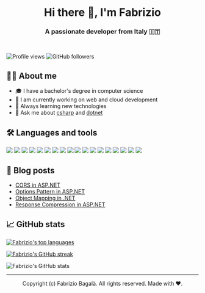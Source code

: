 <h1 align="center">Hi there 👋, I'm Fabrizio</h1>
<h3 align="center">A passionate developer from Italy 🇮🇹</h3>

<br/>

![Profile views](https://komarev.com/ghpvc/?username=fabriziobagala&style=for-the-badge)
![GitHub followers](https://img.shields.io/github/followers/fabriziobagala?label=GitHub%20Followers&style=for-the-badge)

## 👨‍💼 About me

- 🎓 I have a bachelor's degree in computer science
- 🔭 I am currently working on web and cloud development
- 🌱 Always learning new technologies
- 💬 Ask me about [csharp](https://github.com/topics/csharp) and [dotnet](https://github.com/topics/dotnet)

## 🛠️ Languages and tools

[![](https://img.shields.io/badge/c%23-179f20?style=for-the-badge&logo=csharp&logoColor=white)](https://learn.microsoft.com/en-us/dotnet/csharp/)
[![](https://img.shields.io/badge/.net-512bd4?style=for-the-badge&logo=.net&logoColor=white)](https://dotnet.microsoft.com/en-us/)
[![](https://img.shields.io/badge/html5-e34f26?style=for-the-badge&logo=html5&logoColor=white)](https://developer.mozilla.org/en-US/docs/Web/HTML)
[![](https://img.shields.io/badge/css3-1572b6?style=for-the-badge&logo=css3&logoColor=white)](https://developer.mozilla.org/en-US/docs/Web/CSS)
[![](https://img.shields.io/badge/javascript-323330?style=for-the-badge&logo=javascript&logoColor=f7df1e)](https://developer.mozilla.org/en-US/docs/Web/JavaScript)
[![](https://img.shields.io/badge/mysql-4479a1?style=for-the-badge&logo=mysql&logoColor=white)](https://www.mysql.com/)
[![](https://img.shields.io/badge/microsoft%20sql%20server-cc2927?style=for-the-badge&logo=microsoft%20sql%20server&logoColor=white)](https://www.microsoft.com/en-us/sql-server)
[![](https://img.shields.io/badge/mongodb-47a248?style=for-the-badge&logo=mongodb&logoColor=white)](https://www.mongodb.com)
[![](https://img.shields.io/badge/json-323330?style=for-the-badge&logo=json&logoColor=000000)](https://www.json.org/json-en.html)
[![](https://img.shields.io/badge/git-f05032?style=for-the-badge&logo=git&logoColor=white)](https://git-scm.com/)
[![](https://img.shields.io/badge/microsoft%20azure-0078d4?style=for-the-badge&logo=microsoft%20azure&logoColor=white)](https://azure.microsoft.com/en-us/)
[![](https://img.shields.io/badge/visual%20studio-5c2d91?style=for-the-badge&logo=visual%20studio&logoColor=white)](https://visualstudio.microsoft.com/)
[![](https://img.shields.io/badge/visual%20studio%20code-007acc?style=for-the-badge&logo=visual%20studio%20code&logoColor=white)](https://code.visualstudio.com/)
[![](https://img.shields.io/badge/postman-ff6c37?style=for-the-badge&logo=postman&logoColor=white)](https://www.postman.com/)
[![](https://img.shields.io/badge/github-323330?style=for-the-badge&logo=github&logoColor=white)](https://github.com/)
[![](https://img.shields.io/badge/gitlab-fc6d26?style=for-the-badge&logo=gitlab&logoColor=white)](https://about.gitlab.com/)
[![](https://img.shields.io/badge/sonarqube-4e9bcd?style=for-the-badge&logo=sonarqube&logoColor=white)](https://www.sonarsource.com/products/sonarqube/)
[![](https://img.shields.io/badge/jira-0052cc?style=for-the-badge&logo=jira&logoColor=white)](https://www.atlassian.com/software/jira)

## 📝 Blog posts

- [CORS in ASP.NET](https://dev.to/fabriziobagala/cors-in-aspnet-core-4hl2)
- [Options Pattern in ASP.NET](https://dev.to/fabriziobagala/options-pattern-in-net-2abg)
- [Object Mapping in .NET](https://dev.to/fabriziobagala/object-mapping-in-net-3326)
- [Response Compression in ASP.NET](https://dev.to/fabriziobagala/response-compression-in-aspnet-8ba)

## 📈 GitHub stats

<a href="https://github.com/fabriziobagala/github-readme-stats">
  <img alt="Fabrizio's top languages" src="https://github-readme-stats.vercel.app/api/top-langs/?username=fabriziobagala&langs_count=8&count_private=true&layout=compact&theme=transparent&hide_border=true" />
</a>

<br/>

[![Fabrizio's GitHub streak](http://github-readme-streak-stats.herokuapp.com?user=fabriziobagala&theme=github-dark)](https://git.io/streak-stats)

![Fabrizio's GitHub stats](https://github-readme-stats.vercel.app/api?username=fabriziobagala&show_icons=true&theme=transparent)

<!-- [![Fabrizio's GitHub activity graph](https://github-readme-activity-graph.vercel.app/graph?username=fabriziobagala&theme=github)](https://github.com/ashutosh00710/github-readme-activity-graph) -->

---

<p align="center"> Copyright (c) Fabrizio Bagalà. All rights reserved. Made with ❤️. </p>
